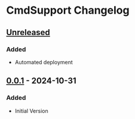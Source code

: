 <!-- Keep a Changelog guide -> https://keepachangelog.com -->

# CmdSupport Changelog

## [Unreleased]

### Added

- Automated deployment

## [0.0.1] - 2024-10-31

### Added

- Initial Version

[Unreleased]: https://github.com/Cazayus/CmdSupport/compare/v0.0.1...HEAD

[0.0.1]: https://github.com/Cazayus/CmdSupport/commits/v0.0.1
